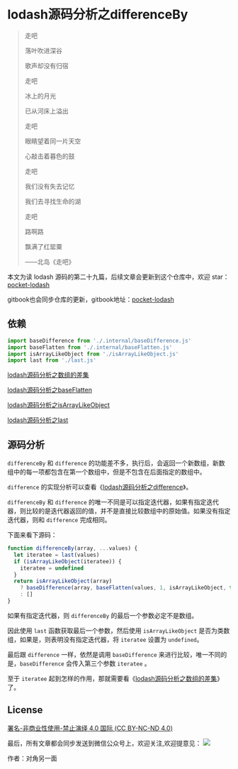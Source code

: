 # lodash源码分析之differenceBy

> 走吧
>
> 落叶吹进深谷
>
> 歌声却没有归宿
>
>
>
> 走吧
>
> 冰上的月光
>
> 已从河床上溢出
>
>
>
> 走吧
>
> 眼睛望着同一片天空
>
> 心敲击着暮色的鼓
>
>
>
> 走吧
>
> 我们没有失去记忆
>
> 我们去寻找生命的湖
>
>
>
> 走吧
>
> 路啊路
>
> 飘满了红罂粟
>
>
>
> ——北岛《走吧》

本文为读 lodash 源码的第二十九篇，后续文章会更新到这个仓库中，欢迎 star：[pocket-lodash](https://github.com/yeyuqiudeng/pocket-lodash)

gitbook也会同步仓库的更新，gitbook地址：[pocket-lodash](https://www.gitbook.com/book/yeyuqiudeng/pocket-lodash/details)

## 依赖

```javascript
import baseDifference from './.internal/baseDifference.js'
import baseFlatten from './.internal/baseFlatten.js'
import isArrayLikeObject from './isArrayLikeObject.js'
import last from './last.js'
```

[lodash源码分析之数组的差集](./internal/baseDifference.md)

[lodash源码分析之baseFlatten](./internal/baseFlatten.md)

[lodash源码分析之isArrayLikeObject](./isArrayLikeObject.md)

[lodash源码分析之last](./last.md)

## 源码分析

`differenceBy` 和 `difference` 的功能差不多，执行后，会返回一个新数组，新数组中的每一项都包含在第一个数组中，但是不包含在后面指定的数组中。

`difference` 的实现分析可以查看《[lodash源码分析之difference](./difference.md)》。

`differenceBy` 和 `difference` 的唯一不同是可以指定迭代器，如果有指定迭代器，则比较的是迭代器返回的值，并不是直接比较数组中的原始值。如果没有指定迭代器，则和 `difference` 完成相同。

下面来看下源码：

```javascript
function differenceBy(array, ...values) {
  let iteratee = last(values)
  if (isArrayLikeObject(iteratee)) {
    iteratee = undefined
  }
  return isArrayLikeObject(array)
    ? baseDifference(array, baseFlatten(values, 1, isArrayLikeObject, true), iteratee)
    : []
}
```

如果有指定迭代器，则 `differenceBy` 的最后一个参数必定不是数组。

因此使用 `last` 函数获取最后一个参数，然后使用 `isArrayLikeObject` 是否为类数组，如果是，则表明没有指定迭代器，将 `iteratee` 设置为 `undefined`。

最后跟 `difference` 一样，依然是调用 `baseDifference` 来进行比较，唯一不同的是，`baseDifference` 会传入第三个参数 `iteratee` 。

至于 `iteratee` 起到怎样的作用，那就需要看《[lodash源码分析之数组的差集](./internal/baseDifference.md)》了。

## License

[署名-非商业性使用-禁止演绎 4.0 国际 (CC BY-NC-ND 4.0)](http://creativecommons.org/licenses/by-nc-nd/4.0/)

最后，所有文章都会同步发送到微信公众号上，欢迎关注,欢迎提意见：  ![](https://raw.githubusercontent.com/yeyuqiudeng/resource/master/images/qrcode_front-end-article.jpg) 

作者：对角另一面 